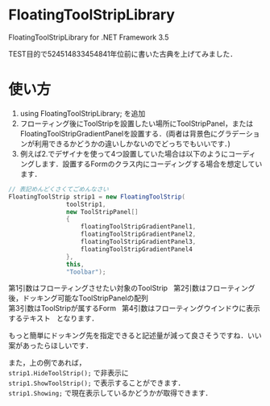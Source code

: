 # FloatingToolStripLibrary
FloatingToolStripLibrary for .NET Framework 3.5

TEST目的で524514833454841年位前に書いた古典を上げてみました．


# 使い方
1. using FloatingToolStripLibrary; を追加
2. フローティング後にToolStripを設置したい場所にToolStripPanel，またはFloatingToolStripGradientPanelを設置する．(両者は背景色にグラデーションが利用できるかどうかの違いしかないのでどっちでもいいです．)
3. 例えば2.でデザイナを使って4つ設置していた場合は以下のようにコーディングします．設置するFormのクラス内にコーディングする場合を想定しています．

```csharp
// 表記めんどくさくてごめんなさい
FloatingToolStrip strip1 = new FloatingToolStrip(
                toolStrip1,
                new ToolStripPanel[]
                {
                    floatingToolStripGradientPanel1,
                    floatingToolStripGradientPanel2,
                    floatingToolStripGradientPanel3,
                    floatingToolStripGradientPanel4
                },
                this,
                "Toolbar");
```
第1引数はフローティングさせたい対象のToolStrip  
第2引数はフローティング後，ドッキング可能なToolStripPanelの配列  
第3引数はToolStripが属するForm  
第4引数はフローティングウインドウに表示するテキスト  
となります．  

もっと簡単にドッキング先を指定できると記述量が減って良さそうですね．いい案があったらほしいです．  

また，上の例であれば，  
`strip1.HideToolStrip();` で非表示に  
`strip1.ShowToolStrip();` で表示することができます．  
`strip1.Showing;` で現在表示しているかどうかが取得できます．
